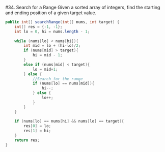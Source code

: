 #34. Search for a Range
Given a sorted array of integers, find the starting and ending position of a given target value.
```java
public int[] searchRange(int[] nums, int target) {
    int[] res = {-1, -1};
    int lo = 0, hi = nums.length - 1;
    
    while (nums[lo] < nums[hi]){
        int mid = lo + (hi-lo)/2;
        if (nums[mid] > target){
            hi = mid - 1;
        }
        else if (nums[mid] < target){
            lo = mid+1;
        } else {
            //Search for the range
            if (nums[lo] == nums[mid]){
                hi--;
            } else {
                lo++;
            }
        }
    }
    
    if (nums[lo] == nums[hi] && nums[lo] == target){
        res[0] = lo;
        res[1] = hi;
    }
    return res;
}
```
